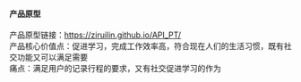 #### 产品原型
产品原型链接：https://ziruilin.github.io/API_PT/</br>
产品核心价值点：促进学习，完成工作效率高，符合现在人们的生活习惯，既有社交功能又可以满足需要</br>
痛点：满足用户的记录行程的要求，又有社交促进学习的作为</br>


